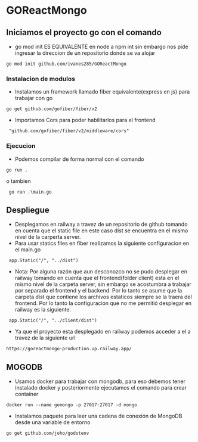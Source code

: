 # GOReactMongo

## Iniciamos el proyecto go con el comando

- go mod init ES EQUIVALENTE en node a npm int  sin embargo nos pide ingresar la direccion de un repositorio donde se va alojar
```
go mod init github.com/ivanes285/GOReactMongo  
```

### Instalacion de modulos

- Instalamos un framework llamado fiber equivalente(express en js) para trabajar con go
```
go get github.com/gofiber/fiber/v2
```
- Importamos Cors para poder habilitarlos para el frontend
```
 "github.com/gofiber/fiber/v2/middleware/cors"
```
### Ejecucion
- Podemos compilar de forma normal con el comando 
```
go run .
```
o tambien
```
 go run .\main.go
```

## Despliegue 
- Desplegamos en railway a travez de un repositorio de github tomando en cuenta que el static file en este caso dist se 
 encuentra en el mismo nivel de la carperta server. 
- Para usar statics files en fiber realizamos la siguiente configuracion en el main.go
 ```
  app.Static("/", "../dist") 
 ``` 
- Nota: Por alguna razón que aun desconozco no se pudo desplegar en railway tomando en cuenta que el frontend(folder client) esta en el mismo nivel de la carpeta server, sin embargo se acostumbra a trabajar por separado el frontend y el backend. Por lo tanto se asume que la carpeta dist que contiene los archivos estaticos siempre se la traera del frontend. Por lo tanto la configuracion que no me permitió desplegar en railway es la siguiente.
 ```
  app.Static("/", "../client/dist") 
 ```
 - Ya que el proyecto esta desplegado en railway podemos acceder a el a travez de la siguiente url
 ```
 https://goreactmongo-production.up.railway.app/
 ``` 
 
 ## MOGODB
 - Usamos docker para trabajar con mongodb, para eso debemos tener instalado docker y posteriormente ejecutamos el comando para crear container
 ```
 docker run --name gomongo -p 27017:27017 -d mongo
 ```
 - Instalamos paquete para leer una cadena de conexión de MongoDB desde una variable de entorno
 ```
 go get github.com/joho/godotenv
 ```
 
 
 
 
 
 
 
 
 
 
